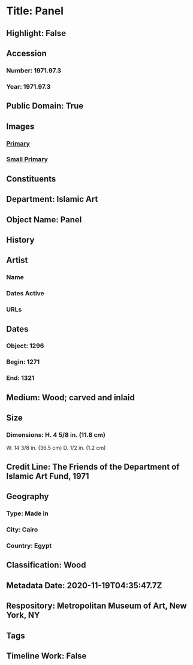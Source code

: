 # Title: Panel
## Highlight: False
## Accession
### Number: 1971.97.3
### Year: 1971.97.3
## Public Domain: True
## Images
### [Primary](https://images.metmuseum.org/CRDImages/is/original/sf1971-97-3a.jpg)
### [Small Primary](https://images.metmuseum.org/CRDImages/is/web-large/sf1971-97-3a.jpg)
## Constituents
## Department: Islamic Art
## Object Name: Panel
## History
## Artist
### Name
### Dates Active
### URLs
## Dates
### Object: 1296
### Begin: 1271
### End: 1321
## Medium: Wood; carved and inlaid
## Size
### Dimensions: H. 4 5/8 in. (11.8 cm)
W. 14 3/8 in. (36.5 cm)
D. 1/2 in. (1.2 cm)
## Credit Line: The Friends of the Department of Islamic Art Fund, 1971
## Geography
### Type: Made in
### City: Cairo
### Country: Egypt
## Classification: Wood
## Metadata Date: 2020-11-19T04:35:47.7Z
## Respository: Metropolitan Museum of Art, New York, NY
## Tags
## Timeline Work: False